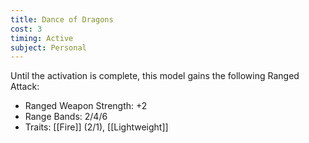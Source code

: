 ```yaml
---
title: Dance of Dragons
cost: 3
timing: Active
subject: Personal
---
```

Until the activation is complete, this model gains the following Ranged Attack:
- Ranged Weapon Strength: +2
- Range Bands: 2/4/6
- Traits: [[Fire]] (2/1), [[Lightweight]]